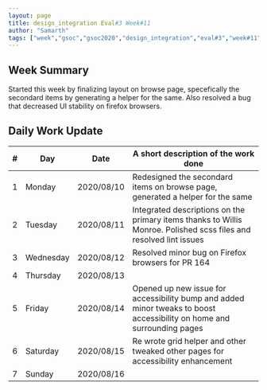 ```yaml
---
layout: page
title: design_integration Eval#3 Week#11
author: "Samarth"
tags: ["week","gsoc","gsoc2020","design_integration","eval#3","week#11"]
---
```

## Week Summary

Started this week by finalizing layout on browse page, specefically the secondard items by generating a helper for the same.
Also resolved a bug that decreased UI stability on firefox browsers.

## Daily Work Update

|\#|Day|Date|A short description of the work done|  
|---	|---	|---	|---	|  
|1   	| Monday 	|   2020/08/10	| Redesigned the secondard items on browse page, generated a helper for the same  	|  
|2   	| Tuesday  	|   2020/08/11	| Integrated descriptions on the primary items thanks to Willis Monroe. Polished scss files and resolved lint issues|  
|3   	| Wednesday  	|  2020/08/12 	| Resolved minor bug on Firefox browsers for PR 164  	|  
|4   	| Thursday  	|   2020/08/13	|   	|  
|5   	| Friday  	|   2020/08/14	| Opened up new issue for accessibility bump and added minor tweaks to boost accessibility on home and surrounding pages  	|  
|6   	| Saturday  	|   2020/08/15	| Re wrote grid helper and other tweaked other pages for accessibility enhancement  	|  
|7   	| Sunday  	|   2020/08/16	|   	|  
